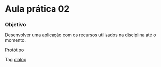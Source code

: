 # Aula prática 02

### Objetivo
Desenvolver uma aplicação com os recursos utilizados na disciplina até o momento.

[Protótipo](https://www.figma.com/proto/II8UDFm2uJFZaD0FOPcinP/Teste-Front-End?node-id=4-10&t=Mca4QcQKKpc2I21e-1&mode=design)

Tag [dialog](https://developer.mozilla.org/en-US/docs/Web/HTML/Element/dialog)